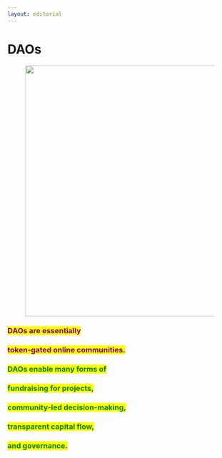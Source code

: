 ```yaml
---
layout: editorial
---
```


# DAOs

<figure><img src="../../../../../.gitbook/assets/pexels-btgl-♡-18075357.jpg" alt="" width="563"><figcaption></figcaption></figure>

### <mark style="color:purple;">DAOs are essentially</mark>&#x20;

### <mark style="color:purple;">token-gated online communities.</mark>&#x20;



### <mark style="color:green;">DAOs enable many forms of</mark>&#x20;

### <mark style="color:green;">fundraising for projects,</mark>&#x20;

### <mark style="color:green;">community-led decision-making,</mark>&#x20;

### <mark style="color:green;">transparent capital flow,</mark>&#x20;

### <mark style="color:green;">and governance.</mark>
